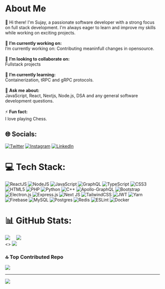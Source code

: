 # About Me
💫 Hi there! I'm Sujay, a passionate software developer with a strong focus on full stack development. I'm always eager to learn and improve my skills while working on exciting projects.<br><br>
🔭 **I’m currently working on:**  <br>I’m currently working on: Contributing meaninfull changes in opensource.<br><br>👯 **I’m looking to collaborate on:**  <br>Fullstack projects<br><br>🌱 **I’m currently learning:**  <br>Containerization, tRPC and gRPC protocols.<br><br>💬 **Ask me about:**  <br>JavaScript, React, Nextjs, Node.js, DSA and any general software development questions.<br><br>⚡ **Fun fact:**  <br>I love playing Chess.


## 🌐 Socials:
[![Twitter](https://img.shields.io/badge/Twitter-%231DA1F2.svg?logo=Twitter&logoColor=white)](https://twitter.com/sujay_shanbhag) [![Instagram](https://img.shields.io/badge/Instagram-%23E4405F.svg?logo=Instagram&logoColor=white)](https://instagram.com/sujay_shanbhag) [![LinkedIn](https://img.shields.io/badge/LinkedIn-%230077B5.svg?logo=linkedin&logoColor=white)](https://linkedin.com/in/sujay-shanbhag-94b936249)

# 💻 Tech Stack:
![ReactJS](https://img.shields.io/badge/ReactJS-%23007ACC.svg?style=for-the-badge&logo=react&logoColor=white) ![NodeJS](https://img.shields.io/badge/node.js-6DA55F?style=for-the-badge&logo=node.js&logoColor=white) ![JavaScript](https://img.shields.io/badge/javascript-%23323330.svg?style=for-the-badge&logo=javascript&logoColor=%23F7DF1E) ![GraphQL](https://img.shields.io/badge/-GraphQL-E10098?style=for-the-badge&logo=graphql&logoColor=white) ![TypeScript](https://img.shields.io/badge/typescript-%23007ACC.svg?style=for-the-badge&logo=typescript&logoColor=white) ![CSS3](https://img.shields.io/badge/css3-%231572B6.svg?style=for-the-badge&logo=css3&logoColor=white) ![HTML5](https://img.shields.io/badge/html5-%23E34F26.svg?style=for-the-badge&logo=html5&logoColor=white) ![PHP](https://img.shields.io/badge/php-%23777BB4.svg?style=for-the-badge&logo=php&logoColor=white) ![Python](https://img.shields.io/badge/python-3670A0?style=for-the-badge&logo=python&logoColor=ffdd54) ![C++](https://img.shields.io/badge/C++-blue?style=for-the-badge&logo=cplusplus&logoColor=white) ![Apollo-GraphQL](https://img.shields.io/badge/-ApolloGraphQL-311C87?style=for-the-badge&logo=apollo-graphql) ![Bootstrap](https://img.shields.io/badge/bootstrap-%23563D7C.svg?style=for-the-badge&logo=bootstrap&logoColor=white) ![Electron.js](https://img.shields.io/badge/Three-191970?style=for-the-badge&logo=threedotjs&logoColor=white) ![Express.js](https://img.shields.io/badge/express.js-%23404d59.svg?style=for-the-badge&logo=express&logoColor=%2361DAFB) ![Next JS](https://img.shields.io/badge/Next-black?style=for-the-badge&logo=next.js&logoColor=white) ![TailwindCSS](https://img.shields.io/badge/tailwindcss-%2338B2AC.svg?style=for-the-badge&logo=tailwind-css&logoColor=white) ![JWT](https://img.shields.io/badge/JWT-black?style=for-the-badge&logo=JSON%20web%20tokens) ![Yarn](https://img.shields.io/badge/yarn-%232C8EBB.svg?style=for-the-badge&logo=yarn&logoColor=white) ![Firebase](https://img.shields.io/badge/Firebase-%23323330.svg?style=for-the-badge&logo=firebase&logoColor=%23F7DF1E) ![MySQL](https://img.shields.io/badge/mysql-3C5280.svg?style=for-the-badge&logo=mysql&logoColor=white) ![Postgres](https://img.shields.io/badge/postgres-%23316192.svg?style=for-the-badge&logo=postgresql&logoColor=white) ![Redis](https://img.shields.io/badge/redis-%23DD0031.svg?style=for-the-badge&logo=redis&logoColor=white) ![ESLint](https://img.shields.io/badge/ESLint-4B3263?style=for-the-badge&logo=eslint&logoColor=white)  ![Docker](https://img.shields.io/badge/docker-%230db7ed.svg?style=for-the-badge&logo=docker&logoColor=white)

# 📊 GitHub Stats:
![](https://github-readme-stats.vercel.app/api?username=SujayShanbhag&theme=dark&hide_border=false&include_all_commits=false&count_private=false) &nbsp; &nbsp;
![](https://github-readme-streak-stats.herokuapp.com/?user=SujayShanbhag&theme=dark&hide_border=false)<br><>
![](https://github-readme-stats.vercel.app/api/top-langs/?username=SujayShanbhag&theme=dark&hide_border=false&include_all_commits=false&count_private=false&layout=compact)

### 🔝 Top Contributed Repo
![](https://github-contributor-stats.vercel.app/api?username=SujayShanbhag&limit=5&theme=tokyonight&combine_all_yearly_contributions=true)

---
[![](https://visitcount.itsvg.in/api?id=SujayShanbhag&icon=0&color=0)](https://visitcount.itsvg.in)

<!-- Proudly created with GPRM ( https://gprm.itsvg.in ) -->
